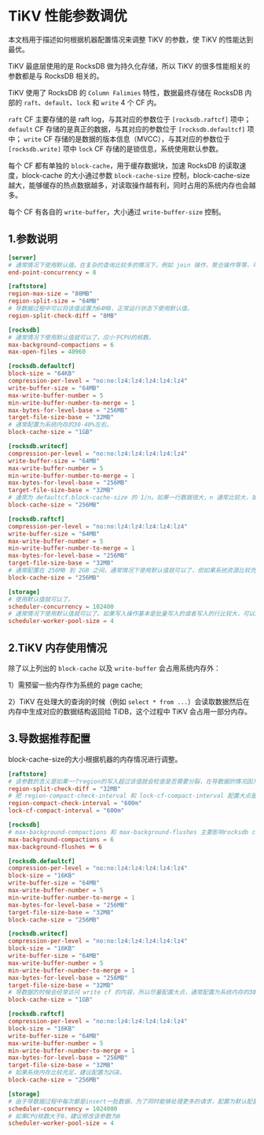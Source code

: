 # TiKV 性能参数调优
本文档用于描述如何根据机器配置情况来调整 TiKV 的参数，使 TiKV 的性能达到最优。

TiKV 最底层使用的是 RocksDB 做为持久化存储，所以 TiKV 的很多性能相关的参数都是与 RocksDB 相关的。

TiKV 使用了 RocksDB 的 `Column Falimies` 特性，数据最终存储在 RocksDB 内部的 `raft`、`default`、`lock` 和 `write` 4 个 CF 内。

`raft` CF 主要存储的是 raft log，与其对应的参数位于 `[rocksdb.raftcf]` 项中；
`default` CF 存储的是真正的数据，与其对应的参数位于 `[rocksdb.defaultcf]` 项中；
`write` CF 存储的是数据的版本信息（MVCC），与其对应的参数位于 `[rocksdb.write]` 项中
`lock` CF 存储的是锁信息，系统使用默认参数。

每个 CF 都有单独的 `block-cache`，用于缓存数据块，加速 RocksDB 的读取速度，block-cache 的大小通过参数 `block-cache-size` 控制，block-cache-size 越大，能够缓存的热点数据越多，对读取操作越有利，同时占用的系统内存也会越多。

每个 CF 有各自的 `write-buffer`，大小通过 `write-buffer-size` 控制。

## 1.参数说明
```toml
[server]
# 通常情况下使用默认值。在复杂的查询比较多的情况下，例如 join 操作，聚合操作等等，可以稍微调大点，但应比系统的 CPU 核数小。
end-point-concurrency = 8

[raftstore]
region-max-size = "80MB"
region-split-size = "64MB"
# 导数据过程中可以将该值设置为64MB，正常运行状态下使用默认值。
region-split-check-diff = "8MB"

[rocksdb]
# 通常情况下使用默认值就可以了，应小于CPU的核数。
max-background-compactions = 6
max-open-files = 40960

[rocksdb.defaultcf]
block-size = "64KB"
compression-per-level = "no:no:lz4:lz4:lz4:lz4:lz4"
write-buffer-size = "64MB"
max-write-buffer-number = 5
min-write-buffer-number-to-merge = 1
max-bytes-for-level-base = "256MB"
target-file-size-base = "32MB"
# 通常配置为系统内存的30-40%左右。
block-cache-size = "1GB"

[rocksdb.writecf]
compression-per-level = "no:no:lz4:lz4:lz4:lz4:lz4"
write-buffer-size = "64MB"
max-write-buffer-number = 5
min-write-buffer-number-to-merge = 1
max-bytes-for-level-base = "256MB"
target-file-size-base = "32MB"
# 通常为 defaultcf.block-cache-size 的 1/n。如果一行数据很大，n 通常比较大，如果一行数据比较短，n 比较小。n 通常在 4 到 16 之间。
block-cache-size = "256MB"

[rocksdb.raftcf]
compression-per-level = "no:no:lz4:lz4:lz4:lz4:lz4"
write-buffer-size = "64MB"
max-write-buffer-number = 5
min-write-buffer-number-to-merge = 1
max-bytes-for-level-base = "256MB"
target-file-size-base = "32MB"
# 通常配置在 256MB 到 2GB 之间，通常情况下使用默认值就可以了，但如果系统资源比较充足可以适当调大点。
block-cache-size = "256MB"

[storage]
# 使用默认值就可以了。
scheduler-concurrency = 102400
# 通常情况下使用默认值就可以了。如果写入操作基本是批量写入的或者写入的行比较大，可以适当调大点。
scheduler-worker-pool-size = 4
```
## 2.TiKV 内存使用情况

除了以上列出的 `block-cache` 以及 `write-buffer` 会占用系统内存外：

1）需预留一些内存作为系统的 page cache;

2）TiKV 在处理大的查询的时候（例如 `select * from ...`）会读取数据然后在内存中生成对应的数据结构返回给 TiDB，这个过程中 TiKV 会占用一部分内存。

## 3.导数据推荐配置
block-cache-size的大小根据机器的内存情况进行调整。
```toml
[raftstore]
# 该参数的含义是如果一个region的写入超过该值就会检查是否需要分裂，在导数据的情况因为只有insert操作，所以为了减少检查一般配大点，一般为region-split-size的一半。
region-split-check-diff = "32MB"
# 把 region-compact-check-interval 和 lock-cf-compact-interval 配置大点是为了减少导数据过程中触发的 manual compaction 对 rocksdb compaciton 的干扰。导数据结束之后将其还原成默认值。
region-compact-check-interval = "600m"
lock-cf-compact-interval = "600m"

[rocksdb]
# max-background-compactions 和 max-background-flushes 主要影响rocksdb compaction的线程数，在导数据的情况下因为有大量的写入，所以应该开大点，但应小于CPU的核数。
max-background-compactions = 6
max-background-flushes ＝ 6

[rocksdb.defaultcf]
compression-per-level = "no:no:lz4:lz4:lz4:lz4:lz4"
block-size = "16KB"
write-buffer-size = "64MB"
max-write-buffer-number = 5
min-write-buffer-number-to-merge = 1
max-bytes-for-level-base = "256MB"
target-file-size-base = "32MB"
block-cache-size = "256MB"

[rocksdb.writecf]
compression-per-level = "no:no:lz4:lz4:lz4:lz4:lz4"
block-size = "16KB"
write-buffer-size = "64MB"
max-write-buffer-number = 5
min-write-buffer-number-to-merge = 1
max-bytes-for-level-base = "256MB"
target-file-size-base = "32MB"
# 导数据的时候会经常访问 write cf 的内容，所以尽量配置大点，通常配置为系统内存的30-40%左右。
block-cache-size = "1GB"

[rocksdb.raftcf]
compression-per-level = "no:no:lz4:lz4:lz4:lz4:lz4"
block-size = "16KB"
write-buffer-size = "64MB"
max-write-buffer-number = 5
min-write-buffer-number-to-merge = 1
max-bytes-for-level-base = "256MB"
target-file-size-base = "32MB"
# 如果系统内存比较充足，建议配置为2GB。
block-cache-size = "256MB"

[storage]
# 由于导数据过程中每次都是insert一批数据，为了同时能够处理更多的请求，配置为默认配置的10倍。
scheduler-concurrency = 1024000
# 如果CPU核数大于8，建议修改该参数为8
scheduler-worker-pool-size = 4
```


